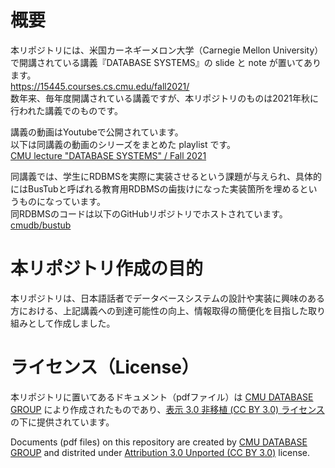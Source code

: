 # 概要
本リポジトリには、米国カーネギーメロン大学（Carnegie Mellon University）で開講されている講義『DATABASE SYSTEMS』の slide と note が置いてあります。  
https://15445.courses.cs.cmu.edu/fall2021/  
数年来、毎年度開講されている講義ですが、本リポジトリのものは2021年秋に行われた講義でのものです。  

講義の動画はYoutubeで公開されています。  
以下は同講義の動画のシリーズをまとめた playlist です。    
[CMU lecture "DATABASE SYSTEMS" / Fall 2021](https://www.youtube.com/playlist?list=PLiGMZiD2v76lInN3Sq68ZXtCraw627q5o)

同講義では、学生にRDBMSを実際に実装させるという課題が与えられ、具体的にはBusTubと呼ばれる教育用RDBMSの歯抜けになった実装箇所を埋めるというものになっています。  
同RDBMSのコードは以下のGitHubリポジトリでホストされています。  
[cmudb/bustub](https://github.com/cmu-db/bustub)

# 本リポジトリ作成の目的
本リポジトリは、日本語話者でデータベースシステムの設計や実装に興味のある方における、上記講義への到達可能性の向上、情報取得の簡便化を目指した取り組みとして作成しました。

# ライセンス（License）
本リポジトリに置いてあるドキュメント（pdfファイル）は [CMU DATABASE GROUP](https://db.cs.cmu.edu/) により作成されたものであり、[表示 3.0 非移植 (CC BY 3.0) ライセンス](https://creativecommons.org/licenses/by/3.0/deed.ja) の下に提供されています。  

Documents (pdf files) on this repository are created by [CMU DATABASE GROUP](https://db.cs.cmu.edu/)  and distrited under [Attribution 3.0 Unported (CC BY 3.0)](https://creativecommons.org/licenses/by/3.0/deed.en) license.


